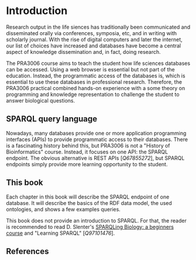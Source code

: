 # Introduction

Research output in the life siences has traditionally been communicated and disseminated orally via conferences, symposia, etc,
and in writing with scholarly journal. With the rise of digital computers and later the internet, our list of choices have
increased and databases have become a central aspect of <topic>knowledge dissemination</topic> and, in fact, doing research.

The PRA3006 course aims to teach the student how life sciences databases can be accessed. Using a web browser is essential
but not part of the education. Instead, the programmatic access of the databases is, which is essential to use these
databases in professional research. Therefore, the PRA3006 practical combined hands-on experience with a some theory on
programming and knowledge representation to challenge the student to answer biological questions.

## SPARQL query language

Nowadays, many databases provide one or more <topic>application programming interfaces</topic> (<topic>API</topic>s) to provide programmatic access to
their databases. There is a fascinating history behind this, but PRA3006 is not a "History of Bioinformatics" course.
Instead, it focuses on one API: the SPARQL endpoint. The obvious alternative is <topic>REST</topic> APIs [<cite>Q67855272</cite>],
but <topic>SPARQL endpoint</topic>s simply provide more learning opportunity to the student.

## This book

Each chapter in this book will describe the SPARQL endpoint of one database. It will describe the basics of the RDF
data model, the used ontologies, and shows a few examples queries.

This book does not provide an introduction to <topic>SPARQL</topic>. For that, the reader is recommended to read
D. Slenter's [SPARQLing Biology: a beginners course](https://bigcat-um.github.io/SPARQLTutorialBioSB2019/) and
"Learning SPARQL" [<cite>Q97101476</cite>].

## References

<references/>
